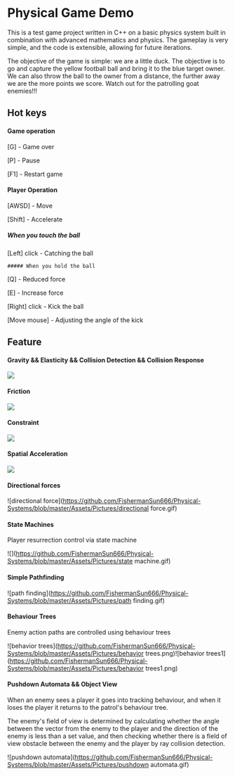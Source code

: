# Physical Game Demo

This is a test game project written in C++ on a basic physics system built in combination with advanced mathematics and physics. The gameplay is very simple, and the code is extensible, allowing for future iterations.

The objective of the game is simple: we are a little duck. The objective is to go and capture the yellow football ball and bring it to the blue target owner. We can also throw the ball to the owner from a distance, the further away we are the more points we score. Watch out for the patrolling goat enemies!!!



## Hot keys

#### Game operation

[G] - Game over

[P] - Pause

[F1] - Restart game

#### Player Operation

[AWSD] - Move

[Shift] - Accelerate

##### When you touch the ball

[Left] click - Catching the ball

	##### When you hold the ball

[Q] - Reduced force

[E] - Increase force

[Right] click - Kick the ball

[Move mouse] - Adjusting the angle of the kick

## Feature

#### Gravity && Elasticity && Collision Detection && Collision Response

![](https://github.com/FishermanSun666/Physical-Systems/blob/master/Assets/Pictures/gravity.gif)

#### Friction

![](https://github.com/FishermanSun666/Physical-Systems/blob/master/Assets/Pictures/friction.gif)

#### Constraint

![](https://github.com/FishermanSun666/Physical-Systems/blob/master/Assets/Pictures/constrain.gif)

#### Spatial Acceleration

![](https://github.com/FishermanSun666/Physical-Systems/blob/master/Assets/Pictures/acceleration.gif)

#### Directional forces

![directional force](https://github.com/FishermanSun666/Physical-Systems/blob/master/Assets/Pictures/directional force.gif)

#### State Machines

Player resurrection control via state machine

![](https://github.com/FishermanSun666/Physical-Systems/blob/master/Assets/Pictures/state machine.gif)

#### Simple Pathfinding

![path finding](https://github.com/FishermanSun666/Physical-Systems/blob/master/Assets/Pictures/path finding.gif)

#### Behaviour Trees

Enemy action paths are controlled using behaviour trees

![behavior trees](https://github.com/FishermanSun666/Physical-Systems/blob/master/Assets/Pictures/behavior trees.png)![behavior trees1](https://github.com/FishermanSun666/Physical-Systems/blob/master/Assets/Pictures/behavior trees1.png)

#### Pushdown Automata && Object View

When an enemy sees a player it goes into tracking behaviour, and when it loses the player it returns to the patrol's behaviour tree. 

The enemy's field of view is determined by calculating whether the angle between the vector from the enemy to the player and the direction of the enemy is less than a set value, and then checking whether there is a field of view obstacle between the enemy and the player by ray collision detection.

![pushdown automata](https://github.com/FishermanSun666/Physical-Systems/blob/master/Assets/Pictures/pushdown automata.gif)

